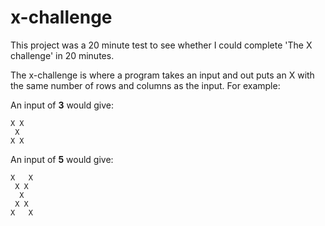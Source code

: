 # x-challenge
This project was a 20 minute test to see whether I could complete 'The X challenge' in 20 minutes.

The x-challenge is where a program takes an input and out puts an X with the same number of rows and columns as the input.
For example:

An input of **3** would give:
```
X X
 X
X X
```


An input of **5** would give:
```
X   X
 X X
  X
 X X
X   X
```


